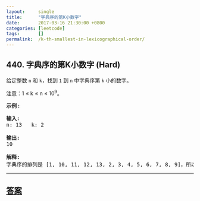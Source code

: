```yaml
---
layout:     single
title:      "字典序的第K小数字"
date:       2017-03-16 21:30:00 +0800
categories: [leetcode]
tags:       []
permalink:  /k-th-smallest-in-lexicographical-order/
---
```


## 440. 字典序的第K小数字 (Hard)

<p>给定整数&nbsp;<code>n</code>&nbsp;和&nbsp;<code>k</code>，找到&nbsp;<code>1</code>&nbsp;到&nbsp;<code>n</code>&nbsp;中字典序第&nbsp;<code>k</code>&nbsp;小的数字。</p>

<p>注意：1 &le; k &le; n &le; 10<sup>9</sup>。</p>

<p><strong>示例 :</strong></p>

<pre>
<strong>输入:</strong>
n: 13   k: 2

<strong>输出:</strong>
10

<strong>解释:</strong>
字典序的排列是 [1, 10, 11, 12, 13, 2, 3, 4, 5, 6, 7, 8, 9]，所以第二小的数字是 10。
</pre>

---

## [答案](https://github.com/openset/leetcode/tree/master/problems/k-th-smallest-in-lexicographical-order)
